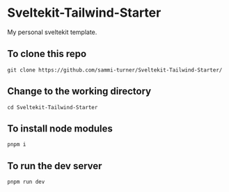 # Sveltekit-Tailwind-Starter

My personal sveltekit template.

## To clone this repo

```
git clone https://github.com/sammi-turner/Sveltekit-Tailwind-Starter/
```

## Change to the working directory

```
cd Sveltekit-Tailwind-Starter
```

## To install node modules

```
pnpm i
```

## To run the dev server

```
pnpm run dev
```
